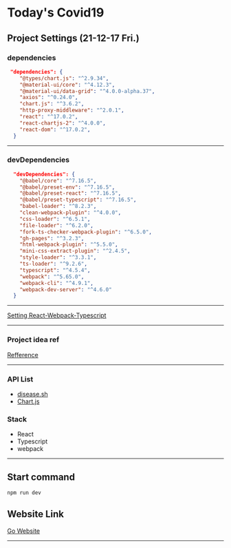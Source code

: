 # Today's Covid19  

## Project Settings (21-12-17 Fri.)  

### dependencies  

```json
 "dependencies": {
    "@types/chart.js": "^2.9.34",
    "@material-ui/core": "^4.12.3",
    "@material-ui/data-grid": "^4.0.0-alpha.37",
    "axios": "^0.24.0",
    "chart.js": "^3.6.2",
    "http-proxy-middleware": "^2.0.1",
    "react": "^17.0.2",
    "react-chartjs-2": "^4.0.0",
    "react-dom": "^17.0.2",
  }
```

<hr />

### devDependencies

```json
  "devDependencies": {
    "@babel/core": "^7.16.5",
    "@babel/preset-env": "^7.16.5",
    "@babel/preset-react": "^7.16.5",
    "@babel/preset-typescript": "^7.16.5",
    "babel-loader": "^8.2.3",
    "clean-webpack-plugin": "^4.0.0",
    "css-loader": "^6.5.1",
    "file-loader": "^6.2.0",
    "fork-ts-checker-webpack-plugin": "^6.5.0",
    "gh-pages": "^3.2.3",
    "html-webpack-plugin": "^5.5.0",
    "mini-css-extract-plugin": "^2.4.5",
    "style-loader": "^3.3.1",
    "ts-loader": "^9.2.6",
    "typescript": "^4.5.4",
    "webpack": "^5.65.0",
    "webpack-cli": "^4.9.1",
    "webpack-dev-server": "^4.6.0"
  }
```

<hr />

<a href="https://eungbin.github.io/javascript/webpack/">Setting React-Webpack-Typescript</a>

<hr />

### Project idea ref
<a href="https://velog.io/@lucid/Today-Corona-%EB%82%B4%EA%B0%80-%EB%B3%B4%EB%A0%A4%EA%B3%A0-%EB%A7%8C%EB%93%A0-%EC%BD%94%EB%A1%9C%EB%82%98-%EC%83%81%ED%99%A9%ED%8C%90">Refference</a>

<hr />

### API List

- <a href="https://disease.sh/">disease.sh</a>
- <a href="https://www.chartjs.org/docs/latest/">Chart.js</a>

### Stack
- React
- Typescript
- webpack

<hr />

## Start command

```bash
npm run dev
```

## Website Link

<a href="http://eungbin.github.io/Covid19/">Go Website</a>

<hr />
